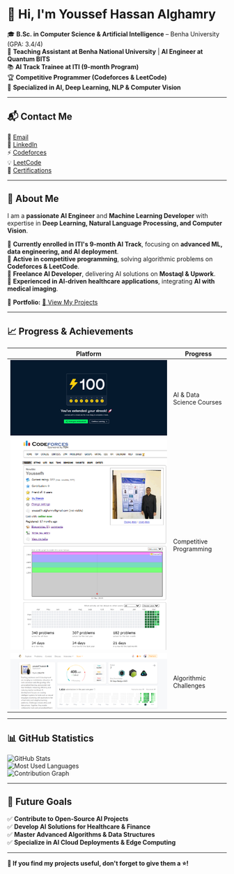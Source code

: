 # 👋 Hi, I'm **Youssef Hassan Alghamry**  

  

🎓 **B.Sc. in Computer Science & Artificial Intelligence** – Benha University (GPA: 3.4/4)  
💼 **Teaching Assistant at Benha National University** | **AI Engineer at Quantum BITS**  
📚 **AI Track Trainee at ITI (9-month Program)**  
🏆 **Competitive Programmer (Codeforces & LeetCode)**  
🚀 **Specialized in AI, Deep Learning, NLP & Computer Vision**  

---

## 📬 **Contact Me**  
📧 [Email](mailto:Yousef20402@fci.bu.edu.eg)  
🔗 [LinkedIn](https://www.linkedin.com/in/youssef-hessan-alghamry/)  
⚡ [Codeforces](https://codeforces.com/profile/Youssefh)  
💡 [LeetCode](https://leetcode.com/u/MzGALELlFZ/)  
📜 [Certifications](https://drive.google.com/drive/u/0/folders/1GO2tantyMN3JJ32zkLDCk9E6m89sZajV)  

---

## 🌟 **About Me**  
I am a **passionate AI Engineer** and **Machine Learning Developer** with expertise in **Deep Learning, Natural Language Processing, and Computer Vision**.  

🔹 **Currently enrolled in ITI's 9-month AI Track**, focusing on **advanced ML, data engineering, and AI deployment**.  
🔹 **Active in competitive programming**, solving algorithmic problems on **Codeforces & LeetCode**.  
🔹 **Freelance AI Developer**, delivering AI solutions on **Mostaql & Upwork**.  
🔹 **Experienced in AI-driven healthcare applications**, integrating **AI with medical imaging**.  

📂 **Portfolio:** [🔗 View My Projects](http://65524b5355318.site123.me/)  

---

## 📈 **Progress & Achievements**  
| Platform       | Progress |
|---------------|----------|
| ![DataCamp](img/datacamp.png) | AI & Data Science Courses |
| ![Codeforces](img/codeforce.png) | Competitive Programming |
| ![LeetCode](img/leatcode.png) | Algorithmic Challenges |

---

## 📊 **GitHub Statistics**  
![GitHub Stats](https://github-readme-stats.vercel.app/api?username=youssefhusain&show_icons=true&theme=radical)  
![Most Used Languages](https://github-readme-stats.vercel.app/api/top-langs/?username=youssefhusain&layout=compact&theme=radical)  
![Contribution Graph](https://github-readme-activity-graph.vercel.app/graph?username=youssefhusain&theme=radical)  

---

## 🎯 **Future Goals**  
✅ **Contribute to Open-Source AI Projects**  
✅ **Develop AI Solutions for Healthcare & Finance**  
✅ **Master Advanced Algorithms & Data Structures**  
✅ **Specialize in AI Cloud Deployments & Edge Computing**  

---

**🚀 If you find my projects useful, don't forget to give them a ⭐!**  
